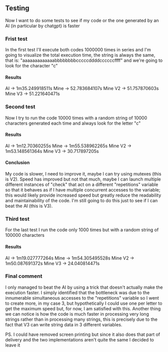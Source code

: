 ## Testing
Now I want to do some tests to see if my code or the one generated by an AI (in particular by chatgpt) is faster


### Frist test
In the first test I'll execute both codes 1000000 times in series and I'm going to visualize the total execution time, the string is always the same, that is: "aaaaaaaaaaaaabbbbbbbbcccccddddccccccffff" and we're going to look for the character "c"
#### Results

AI      -> 1m35.249918511s
Mine    -> 52.783684107s
Mine V2 -> 51.757870603s
Mine V3 -> 51.221640471s

### Second test

Now I try to run the code 10000 times with a random string of 10000 characters generated each time and always look for the letter "c"

#### Results

AI      -> 1m12.70360255s
Mine    -> 1m55.538962265s
Mine V2 -> 1m53.148561364s
Mine V3 -> 30.717897205s

#### Conclusion
My code is slower, I need to improve it, maybe I can try using mutexes (this is V2).
Speed has improved but not that much, maybe I can launch multiple different instances of "check" that act on a different "repetitions" variable so that it behaves as if I have multiple concurrent accesses to the variable; this would likely provide increased speed but greatly reduce the readability and maintainability of the code. I'm still going to do this just to see if I can beat the AI (this is V3).

### Third test

For the last test I run the code only 1000 times but with a random string of 100000 characters

#### Results

AI      -> 1m19.027777264s
Mine    -> 1m54.305495528s
Mine V2 -> 1m50.087691372s
Mine V3 -> 24.040814471s

### Final comment

I only managed to beat the AI by using a trick that doesn't actually make the execution faster. I simply identified that the bottleneck was due to the innumerable simultaneous accesses to the "repetitions" variable so I went to create more, in my case 3, but hypothetically I could use one per letter to get the maximum speed but, for now, I am satisfied with this.
Another thing we can notice is how the code is much faster in processing very long strings rather than in processing many strings, this is precisely due to the fact that V3 can write string data in 3 different variables. 


PS. I could have removed screen printing but since it also does that part of delivery and the two implementations aren't quite the same I decided to leave it